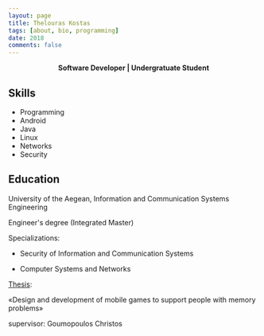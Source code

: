 ```yaml
---
layout: page
title: Thelouras Kostas
tags: [about, bio, programming]
date: 2018
comments: false
---
```

    
<center><a><b>Software Developer | Undergratuate Student </b></a> </center>

## Skills

* Programming
* Android
* Java
* Linux
* Networks
* Security

## Education

University of the Aegean, Information and Communication Systems Engineering

Engineer's degree (Integrated Master)

 
Specializations:

- Security of Information and Communication Systems

- Computer Systems and Networks

[Thesis](http://thelouras.gr/diploma-thesis/):

«Design and development of mobile games to support people with memory problems»

supervisor: Goumopoulos Christos






